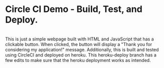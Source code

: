 <h1>Circle CI Demo - Build, Test, and Deploy.</h1><br />
This is just a simple webpage built with HTML and JavaScript that has a clickable button. When clicked, the button will display a "Thank you for considering my application!" message. Additionally, this is built and tested using CircleCI and deployed on heroku. This heroku-deploy branch has a few edits to make sure that the heroku deployment works as intended.

